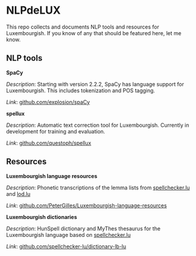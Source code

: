 # NLPdeLUX

This repo collects and documents NLP tools and resources for Luxembourgish. If you know of any that should be featured here, let me know.

## NLP tools

**SpaCy**

*Description*: Starting with version 2.2.2, SpaCy has language support for Luxembourgish. This includes tokenization and POS tagging. 

*Link*: [github.com/explosion/spaCy](https://github.com/explosion/spaCy)

**spellux**

*Description*: Automatic text correction tool for Luxembourgish. Currently in development for training and evaluation. 

*Link*: [github.com/questoph/spellux](https://github.com/questoph/spellux)

## Resources

**Luxembourgish language resources**

*Description*: Phonetic transcriptions of the lemma lists from [spellchecker.lu](spellchecker.lu) and [lod.lu](lod.lu)

*Link*: [github.com/PeterGilles/Luxembourgish-language-resources](https://github.com/PeterGilles/Luxembourgish-language-resources)

**Luxembourgish dictionaries**

*Description*: HunSpell dictionary and MyThes thesaurus for the Luxembourgish language based on [spellchecker.lu](https://spellchecker.lu)

*Link*: [github.com/spellchecker-lu/dictionary-lb-lu](https://github.com/spellchecker-lu/dictionary-lb-lu)
